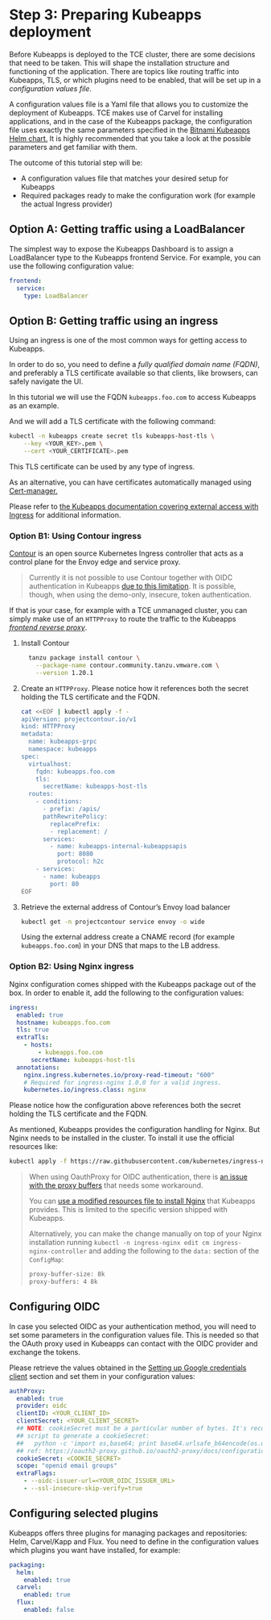# Step 3: Preparing Kubeapps deployment

Before Kubeapps is deployed to the TCE cluster, there are some decisions that need to be taken. This will shape the installation structure and functioning of the application.
There are topics like routing traffic into Kubeapps, TLS, or which plugins need to be enabled, that will be set up in a _configuration values file_.

A configuration values file is a Yaml file that allows you to customize the deployment of Kubeapps. TCE makes use of Carvel for installing applications, and in the case of the Kubeapps package, the configuration file uses exactly the same parameters specified in the [Bitnami Kubeapps Helm chart.](https://github.com/bitnami/charts/tree/master/bitnami/kubeapps#parameters) It is highly recommended that you take a look at the possible parameters and get familiar with them.

The outcome of this tutorial step will be:

- A configuration values file that matches your desired setup for Kubeapps
- Required packages ready to make the configuration work (for example the actual Ingress provider)

## Option A: Getting traffic using a LoadBalancer

The simplest way to expose the Kubeapps Dashboard is to assign a LoadBalancer type to the Kubeapps frontend Service. For example, you can use the following configuration value:

```yaml
frontend:
  service:
    type: LoadBalancer
```

## Option B: Getting traffic using an ingress

Using an ingress is one of the most common ways for getting access to Kubeapps.

In order to do so, you need to define a _fully qualified domain name (FQDN)_, and preferably a TLS certificate available so that clients, like browsers, can safely navigate the UI.

In this tutorial we will use the FQDN `kubeapps.foo.com` to access Kubeapps as an example.

And we will add a TLS certificate with the following command:

  ```bash
  kubectl -n kubeapps create secret tls kubeapps-host-tls \
      --key <YOUR_KEY>.pem \
      --cert <YOUR_CERTIFICATE>.pem
  ```

This TLS certificate can be used by any type of ingress.

As an alternative, you can have certificates automatically managed using [Cert-manager.](https://cert-manager.io)

Please refer to [the Kubeapps documentation covering external access with Ingress](https://github.com/vmware-tanzu/kubeapps/blob/main/chart/kubeapps/README.md#ingress) for additional information.

### Option B1: Using Contour ingress

[Contour](https://projectcontour.io/) is an open source Kubernetes Ingress controller that acts as a control plane for the Envoy edge and service proxy.

> Currently it is not possible to use Contour together with OIDC authentication in Kubeapps [due to this limitation](https://github.com/projectcontour/contour/issues/4290). It is possible, though, when using the demo-only, insecure, token authentication.

If that is your case, for example with a TCE unmanaged cluster, you can simply make use of an `HTTPProxy` to route the traffic to the Kubeapps [_frontend reverse proxy_](https://github.com/vmware-tanzu/kubeapps/blob/main/chart/kubeapps/values.yaml#L194).

1. Install Contour

    ```bash
      tanzu package install contour \
        --package-name contour.community.tanzu.vmware.com \
        --version 1.20.1
    ```

2. Create an `HTTPProxy`. Please notice how it references both the secret holding the TLS certificate and the FQDN.

    ```bash
    cat <<EOF | kubectl apply -f - 
    apiVersion: projectcontour.io/v1
    kind: HTTPProxy
    metadata:
      name: kubeapps-grpc
      namespace: kubeapps
    spec:
      virtualhost:
        fqdn: kubeapps.foo.com
        tls:
          secretName: kubeapps-host-tls
      routes:
        - conditions:
          - prefix: /apis/
          pathRewritePolicy:
            replacePrefix:
            - replacement: /
          services:
            - name: kubeapps-internal-kubeappsapis
              port: 8080
              protocol: h2c
        - services:
          - name: kubeapps
            port: 80
    EOF
    ```

3. Retrieve the external address of Contour’s Envoy load balancer

    ```bash
    kubectl get -n projectcontour service envoy -o wide
    ```

    Using the external address create a CNAME record (for example `kubeapps.foo.com`) in your DNS that maps to the LB address.

### Option B2: Using Nginx ingress

Nginx configuration comes shipped with the Kubeapps package out of the box.
In order to enable it, add the following to the configuration values:

```yaml
ingress:
  enabled: true
  hostname: kubeapps.foo.com
  tls: true
  extraTls:
    - hosts:
        - kubeapps.foo.com
      secretName: kubeapps-host-tls
  annotations:
    nginx.ingress.kubernetes.io/proxy-read-timeout: "600"
    # Required for ingress-nginx 1.0.0 for a valid ingress.
    kubernetes.io/ingress.class: nginx
```

Please notice how the configuration above references both the secret holding the TLS certificate and the FQDN.

As mentioned, Kubeapps provides the configuration handling for Nginx. But Nginx needs to be installed in the cluster.
To install it use the official resources like:

```bash
kubectl apply -f https://raw.githubusercontent.com/kubernetes/ingress-nginx/main/deploy/static/provider/kind/deploy.yaml
```

> When using OauthProxy for OIDC authentication, there is [an issue with the proxy buffers](https://github.com/vmware-tanzu/kubeapps/pull/1944) that needs some workaround.
>
> You can [use a modified resources file to install Nginx](/site/content/docs/latest/reference/manifests/ingress-nginx-kind-with-large-proxy-buffers.yaml) that Kubeapps provides. This is limited to the specific version shipped with Kubeapps.
> 
> Alternatively, you can make the change manually on top of your Nginx installation running `kubectl -n ingress-nginx edit cm ingress-nginx-controller` and adding the following to the `data:` section of the `ConfigMap`:
>
>  ```bash
>  proxy-buffer-size: 8k
>  proxy-buffers: 4 8k
>  ```

## Configuring OIDC

In case you selected OIDC as your authentication method, you will need to set some parameters in the configuration values file. This is needed so that the OAuth proxy used in Kubeapps can contact with the OIDC provider and exchange the tokens.

Please retrieve the values obtained in the [Setting up Google credentials client](./02-TCE-managed-cluster.md#setting-up-google-credentials-client) section and set them in your configuration values:

```yaml
authProxy:
  enabled: true
  provider: oidc
  clientID: <YOUR_CLIENT_ID>
  clientSecret: <YOUR_CLIENT_SECRET>
  ## NOTE: cookieSecret must be a particular number of bytes. It's recommended using the following
  ## script to generate a cookieSecret:
  ##   python -c 'import os,base64; print base64.urlsafe_b64encode(os.urandom(16))'
  ## ref: https://oauth2-proxy.github.io/oauth2-proxy/docs/configuration/overview#generating-a-cookie-secret
  cookieSecret: <COOKIE_SECRET>
  scope: "openid email groups"
  extraFlags:
    - --oidc-issuer-url=<YOUR_OIDC_ISSUER_URL>
    - --ssl-insecure-skip-verify=true
```

## Configuring selected plugins

Kubeapps offers three plugins for managing packages and repositories: Helm, Carvel/Kapp and Flux.
You need to define in the configuration values which plugins you want have installed, for example:

```yaml
packaging:
  helm:
    enabled: true
  carvel:
    enabled: true
  flux:
    enabled: false
```

